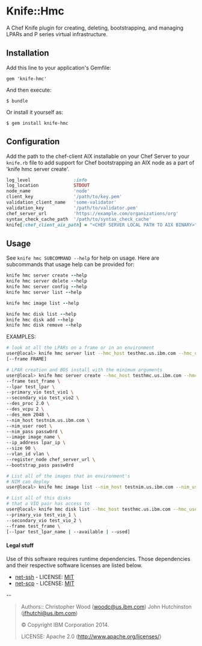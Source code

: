 # Knife::Hmc

A Chef Knife plugin for creating, deleting, bootstrapping, and managing LPARs and P series virtual infrastructure.

## Installation

Add this line to your application's Gemfile:

    gem 'knife-hmc'

And then execute:

    $ bundle

Or install it yourself as:

    $ gem install knife-hmc

## Configuration
Add the path to the chef-client AIX installable on your Chef Server to your `knife.rb` file
to add support for Chef bootstrapping an AIX node as a part of 'knife hmc server create'.

```ruby
log_level                :info
log_location             STDOUT
node_name                'node'
client_key               '/path/to/key.pem'
validation_client_name   'some-validator'
validation_key           '/path/to/validator.pem'
chef_server_url          'https://example.com/organizations/org'
syntax_check_cache_path  '/path/to/syntax_check_cache'
knife[:chef_client_aix_path] = "<CHEF SERVER LOCAL PATH TO AIX BINARY>"
```

## Usage

See `knife hmc SUBCOMMAND --help` for help on usage. Here are subcommands that usage help
can be provided for:

```ruby
knife hmc server create --help
knife hmc server delete --help
knife hmc server config --help
knife hmc server list --help

knife hmc image list --help

knife hmc disk list --help
knife hmc disk add --help
knife hmc disk remove --help
```

EXAMPLES:


```bash
# look at all the LPARs on a frame or in an environment
user@local> knife hmc server list --hmc_host testhmc.us.ibm.com --hmc_user hscroot --hmc_pass passw0rd \
[--frame FRAME]
```

```bash
# LPAR creation and BOS install with the minimum arguments
user@local> knife hmc server create --hmc_host testhmc.us.ibm.com --hmc_user hscroot --hmc_pass passw0rd \
--frame test_frame \
--lpar test_lpar \
--primary_vio test_vio1 \
--secondary_vio test_vio2 \
--des_proc 2.0 \
--des_vcpu 2 \
--des_mem 2048 \
--nim_host testnim.us.ibm.com \
--nim_user root \
--nim_pass passw0rd \
--image image_name \
--ip_address lpar_ip \
--size 90 \
--vlan_id vlan \
--register_node chef_server_url \
--bootstrap_pass passw0rd
```

```bash
# List all of the images that an environment's
# NIM can deploy
user@local> knife hmc image list --nim_host testnim.us.ibm.com --nim_user root --nim_pass passw0rd
```

```bash
# List all of this disks
# that a VIO pair has access to
user@local> knife hmc disk list --hmc_host testhmc.us.ibm.com --hmc_user hscroot --hmc_pass passw0rd \
--primary_vio test_vio_1 \
--secondary_vio test_vio_2 \
--frame test_frame \
[--lpar test_lpar_name | --available | --used]
```

#### Legal stuff
Use of this software requires runtime dependencies.  Those dependencies and their respective software licenses are listed below.

* [net-ssh](https://github.com/net-ssh/net-ssh/) - LICENSE: [MIT](https://github.com/net-ssh/net-ssh/blob/master/LICENSE.txt)
* [net-scp](https://github.com/net-ssh/net-scp/) - LICENSE: [MIT](https://github.com/net-ssh/net-scp/blob/master/LICENSE.txt)


--
> Authors:: Christopher Wood (<woodc@us.ibm.com>)
>           John Hutchinston (<jfhutchi@us.ibm.com>)
>
> © Copyright IBM Corporation 2014.
>
> LICENSE: Apache 2.0 (http://www.apache.org/licenses/)
